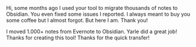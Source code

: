 <!--START_SECTION:buy-me-a-coffee-->Hi, some months ago I used your tool to migrate thousands of notes to Obsidian. You even fixed some issues I reported. I always meant to buy you some coffee but I almost forgot. But here I am. Thank you!
I moved 1.000+ notes from Evernote to Obsidian. Yarle did a great job! Thanks for creating this tool!
Thanks for the quick transfer!<!--END_SECTION:buy-me-a-coffe-->